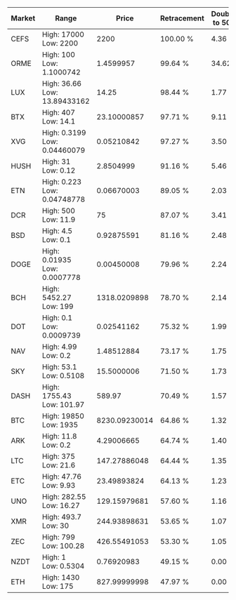 | Market | Range | Price| Retracement | Doubles to 50% |
| --- | --- | --- | --- | --- |
| CEFS | High: 17000<br />Low: 2200 | 2200 | 100.00 % | 4.36 |
| ORME | High: 100<br />Low: 1.1000742 | 1.4599957 | 99.64 % | 34.62 |
| LUX | High: 36.66<br />Low: 13.89433162 | 14.25 | 98.44 % | 1.77 |
| BTX | High: 407<br />Low: 14.1 | 23.10000857 | 97.71 % | 9.11 |
| XVG | High: 0.3199<br />Low: 0.04460079 | 0.05210842 | 97.27 % | 3.50 |
| HUSH | High: 31<br />Low: 0.12 | 2.8504999 | 91.16 % | 5.46 |
| ETN | High: 0.223<br />Low: 0.04748778 | 0.06670003 | 89.05 % | 2.03 |
| DCR | High: 500<br />Low: 11.9 | 75 | 87.07 % | 3.41 |
| BSD | High: 4.5<br />Low: 0.1 | 0.92875591 | 81.16 % | 2.48 |
| DOGE | High: 0.01935<br />Low: 0.0007778 | 0.00450008 | 79.96 % | 2.24 |
| BCH | High: 5452.27<br />Low: 199 | 1318.0209898 | 78.70 % | 2.14 |
| DOT | High: 0.1<br />Low: 0.0009739 | 0.02541162 | 75.32 % | 1.99 |
| NAV | High: 4.99<br />Low: 0.2 | 1.48512884 | 73.17 % | 1.75 |
| SKY | High: 53.1<br />Low: 0.5108 | 15.5000006 | 71.50 % | 1.73 |
| DASH | High: 1755.43<br />Low: 101.97 | 589.97 | 70.49 % | 1.57 |
| BTC | High: 19850<br />Low: 1935 | 8230.09230014 | 64.86 % | 1.32 |
| ARK | High: 11.8<br />Low: 0.2 | 4.29006665 | 64.74 % | 1.40 |
| LTC | High: 375<br />Low: 21.6 | 147.27886048 | 64.44 % | 1.35 |
| ETC | High: 47.76<br />Low: 9.93 | 23.49893824 | 64.13 % | 1.23 |
| UNO | High: 282.55<br />Low: 16.27 | 129.15979681 | 57.60 % | 1.16 |
| XMR | High: 493.7<br />Low: 30 | 244.93898631 | 53.65 % | 1.07 |
| ZEC | High: 799<br />Low: 100.28 | 426.55491053 | 53.30 % | 1.05 |
| NZDT | High: 1<br />Low: 0.5304 | 0.76920983 | 49.15 % | 0.00 |
| ETH | High: 1430<br />Low: 175 | 827.99999998 | 47.97 % | 0.00 |
